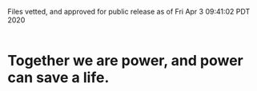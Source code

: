Files vetted, and approved for public release as of Fri Apr  3 09:41:02 PDT 2020<br><br><h1>Together we are power, and power can save a life.</h1>
